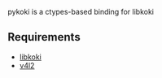 pykoki is a ctypes-based binding for libkoki

Requirements
------------

 * [libkoki](https://www.studentrobotics.org/trac/wiki/libkoki)
 * [v4l2](http://pypi.python.org/pypi/v4l2)

